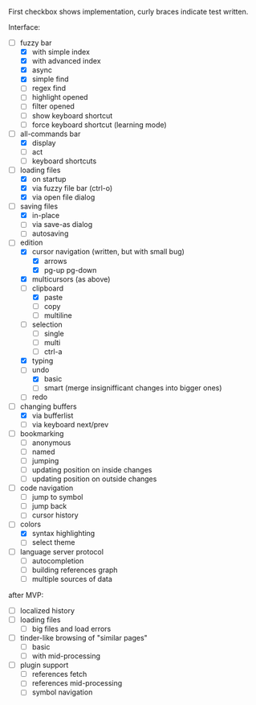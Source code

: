 First checkbox shows implementation, curly braces indicate test written.

Interface:
- [ ] fuzzy bar
	- [x] with simple index
	- [x] with advanced index
	- [x] async
	- [x] simple find
	- [ ] regex find
	- [ ] highlight opened
	- [ ] filter opened
	- [ ] show keyboard shortcut
	- [ ] force keyboard shortcut (learning mode)
- [ ] all-commands bar
	- [x] display
	- [ ] act
	- [ ] keyboard shortcuts
- [ ] loading files
	- [x] on startup
	- [x] via fuzzy file bar (ctrl-o)
	- [x] via open file dialog
- [ ] saving files
	- [x] in-place
	- [ ] via save-as dialog
	- [ ] autosaving
- [ ] edition
	- [x] cursor navigation (written, but with small bug)
		- [x] arrows
		- [x] pg-up pg-down
	- [x] multicursors (as above)
	- [ ] clipboard
		- [x] paste
		- [ ] copy
		- [ ] multiline
	- [ ] selection
		- [ ] single
		- [ ] multi
		- [ ] ctrl-a
	- [x] typing
	- [ ] undo
		- [x] basic
		- [ ] smart (merge insignifficant changes into bigger ones)
	- [ ] redo
- [ ] changing buffers
	- [x] via bufferlist
	- [ ] via keyboard next/prev
- [ ] bookmarking
	- [ ] anonymous
	- [ ] named
	- [ ] jumping
	- [ ] updating position on inside changes
	- [ ] updating position on outside changes
- [ ] code navigation
	- [ ] jump to symbol
	- [ ] jump back
	- [ ] cursor history
- [ ] colors
	- [x] syntax highlighting
	- [ ] select theme
- [ ] language server protocol
	- [ ] autocompletion
	- [ ] building references graph
	- [ ] multiple sources of data

after MVP:

- [ ] localized history
- [ ] loading files
    - [ ] big files and load errors
- [ ] tinder-like browsing of "similar pages"
    - [ ] basic
    - [ ] with mid-processing
- [ ] plugin support
    - [ ] references fetch
    - [ ] references mid-processing
    - [ ] symbol navigation
